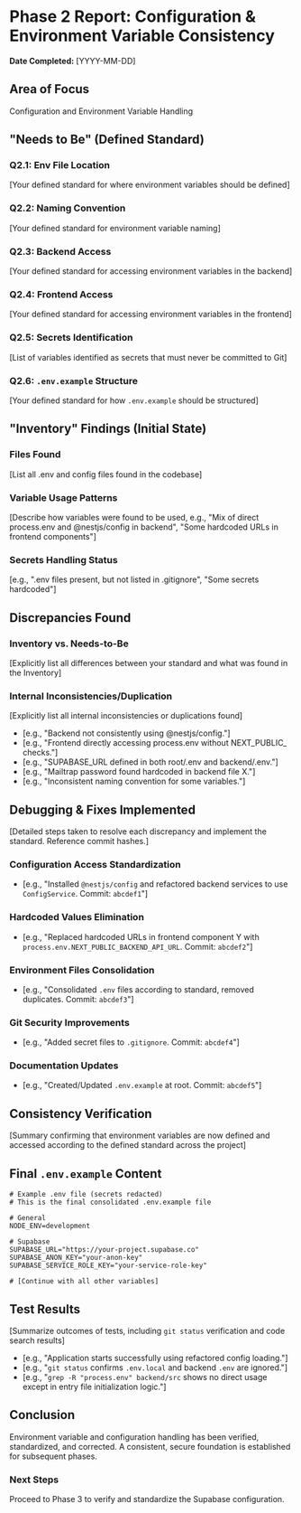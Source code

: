 # Phase 2 Report: Configuration & Environment Variable Consistency

**Date Completed:** [YYYY-MM-DD]

## Area of Focus

Configuration and Environment Variable Handling

## "Needs to Be" (Defined Standard)

### Q2.1: Env File Location

[Your defined standard for where environment variables should be defined]

### Q2.2: Naming Convention

[Your defined standard for environment variable naming]

### Q2.3: Backend Access

[Your defined standard for accessing environment variables in the backend]

### Q2.4: Frontend Access

[Your defined standard for accessing environment variables in the frontend]

### Q2.5: Secrets Identification

[List of variables identified as secrets that must never be committed to Git]

### Q2.6: `.env.example` Structure

[Your defined standard for how `.env.example` should be structured]

## "Inventory" Findings (Initial State)

### Files Found

[List all .env and config files found in the codebase]

### Variable Usage Patterns

[Describe how variables were found to be used, e.g., "Mix of direct process.env and @nestjs/config in backend", "Some hardcoded URLs in frontend components"]

### Secrets Handling Status

[e.g., ".env files present, but not listed in .gitignore", "Some secrets hardcoded"]

## Discrepancies Found

### Inventory vs. Needs-to-Be

[Explicitly list all differences between your standard and what was found in the Inventory]

### Internal Inconsistencies/Duplication

[Explicitly list all internal inconsistencies or duplications found]

- [e.g., "Backend not consistently using @nestjs/config."]
- [e.g., "Frontend directly accessing process.env without NEXT_PUBLIC_ checks."]
- [e.g., "SUPABASE_URL defined in both root/.env and backend/.env."]
- [e.g., "Mailtrap password found hardcoded in backend file X."]
- [e.g., "Inconsistent naming convention for some variables."]

## Debugging & Fixes Implemented

[Detailed steps taken to resolve each discrepancy and implement the standard. Reference commit hashes.]

### Configuration Access Standardization

- [e.g., "Installed `@nestjs/config` and refactored backend services to use `ConfigService`. Commit: `abcdef1`"]

### Hardcoded Values Elimination

- [e.g., "Replaced hardcoded URLs in frontend component Y with `process.env.NEXT_PUBLIC_BACKEND_API_URL`. Commit: `abcdef2`"]

### Environment Files Consolidation

- [e.g., "Consolidated `.env` files according to standard, removed duplicates. Commit: `abcdef3`"]

### Git Security Improvements

- [e.g., "Added secret files to `.gitignore`. Commit: `abcdef4`"]

### Documentation Updates

- [e.g., "Created/Updated `.env.example` at root. Commit: `abcdef5`"]

## Consistency Verification

[Summary confirming that environment variables are now defined and accessed according to the defined standard across the project]

## Final `.env.example` Content

```dotenv
# Example .env file (secrets redacted)
# This is the final consolidated .env.example file

# General
NODE_ENV=development

# Supabase
SUPABASE_URL="https://your-project.supabase.co"
SUPABASE_ANON_KEY="your-anon-key"
SUPABASE_SERVICE_ROLE_KEY="your-service-role-key"

# [Continue with all other variables]
```

## Test Results

[Summarize outcomes of tests, including `git status` verification and code search results]

- [e.g., "Application starts successfully using refactored config loading."]
- [e.g., "`git status` confirms `.env.local` and backend `.env` are ignored."]
- [e.g., "`grep -R "process.env" backend/src` shows no direct usage except in entry file initialization logic."]

## Conclusion

Environment variable and configuration handling has been verified, standardized, and corrected. A consistent, secure foundation is established for subsequent phases.

### Next Steps

Proceed to Phase 3 to verify and standardize the Supabase configuration.
